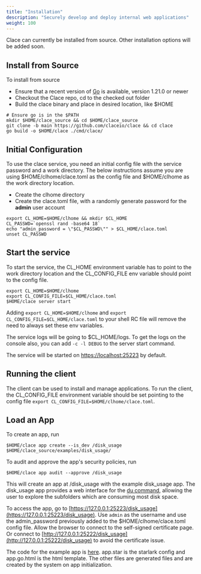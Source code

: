 ```yaml
---
title: "Installation"
description: "Securely develop and deploy internal web applications"
weight: 100
---
```


Clace can currently be installed from source. Other installation options will be added soon.

## Install from Source
To install from source
- Ensure that a recent version of [Go](https://go.dev/doc/install) is available, version 1.21.0 or newer
- Checkout the Clace repo, cd to the checked out folder
- Build the clace binary and place in desired location, like $HOME

```shell
# Ensure go is in the $PATH
mkdir $HOME/clace_source && cd $HOME/clace_source
git clone -b main https://github.com/claceio/clace && cd clace
go build -o $HOME/clace ./cmd/clace/
```

## Initial Configuration
To use the clace service, you need an initial config file with the service password and a work directory. The below instructions assume you are using $HOME/clhome/clace.toml as the config file and $HOME/clhome as the work directory location. 

- Create the clhome directory 
- Create the clace.toml file, with a randomly generate password for the **admin** user account

```shell
export CL_HOME=$HOME/clhome && mkdir $CL_HOME
CL_PASSWD=`openssl rand -base64 18`
echo "admin_password = \"$CL_PASSWD\"" > $CL_HOME/clace.toml
unset CL_PASSWD
```

## Start the service
To start the service, the CL_HOME environment variable has to point to the work directory location and the CL_CONFIG_FILE env variable should point to the config file.

```shell
export CL_HOME=$HOME/clhome
export CL_CONFIG_FILE=$CL_HOME/clace.toml
$HOME/clace server start
```

Adding `export CL_HOME=$HOME/clhome` and `export CL_CONFIG_FILE=$CL_HOME/clace.toml` to your shell RC file will remove the need to always set these env variables.

The service logs will be going to $CL_HOME/logs. To get the logs on the console also, you can add `-c -l DEBUG` to the server start command.

The service will be started on [https://localhost:25223](https://127.0.0.1:25223) by default.

## Running the client
The client can be used to install and manage applications. To run the client, the CL_CONFIG_FILE environment variable should be set pointing to the config file `export CL_CONFIG_FILE=$HOME/clhome/clace.toml`. 

## Load an App
To create an app, run

```shell
$HOME/clace app create --is_dev /disk_usage $HOME/clace_source/examples/disk_usage/
```

To audit and approve the app's security policies, run
```shell
$HOME/clace app audit --approve /disk_usage 
```

This will create an app at /disk_usage with the example disk_usage app. The disk_usage app provides a web interface for the [du command](https://man7.org/linux/man-pages/man1/du.1.html), allowing the user to explore the subfolders which are consuming most disk space.

To access the app, go to [https://127.0.0.1:25223/disk_usage](https://127.0.0.1:25223/disk_usage). Use `admin` as the username and use the admin_password previously added to the $HOME/clhome/clace.toml config file. Allow the browser to connect to the self-signed certificate page. Or connect to [http://127.0.0.1:25222/disk_usage](http://127.0.0.1:25222/disk_usage) to avoid the certificate issue.

The code for the example app is [here](https://github.com/claceio/clace/tree/main/examples/disk_usage). app.star is the starlark config and app.go.html is the html template. The other files are generated files and are created by the system on app initialization.



